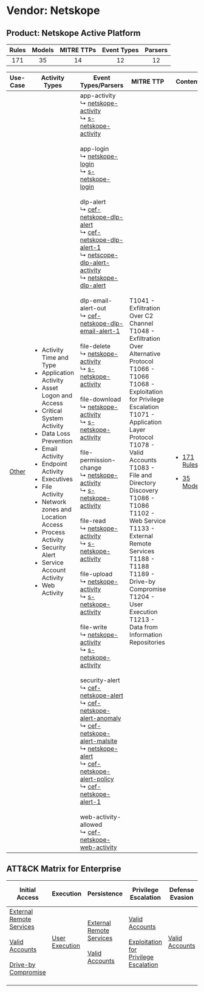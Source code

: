 Vendor: Netskope
================
Product: Netskope Active Platform
---------------------------------
| Rules | Models | MITRE TTPs | Event Types | Parsers |
|:-----:|:------:|:----------:|:-----------:|:-------:|
|  171  |   35   |     14     |     12      |   12    |

|                Use-Case                | Activity Types                                                                                                                                                                                                                                                                                                                                                                                                | Event Types/Parsers                                                                                                                                                                                                                                                                                                                                                                                                                                                                                                                                                                                                                                                                                                                                                                                                                                                                                                                                                                                                                                                                                                                                                                                                                                                                                                                                                                                                                                                                                                                                                                                                                                                                                                                                                                                                                                                                                                                                                                                                                                                                                                                                                                                                                                                                                                                                                                                                                                                               | MITRE TTP                                                                                                                                                                                                                                                                                                                                                                                                                                                                | Content                                                                                                               |
|:--------------------------------------:| ------------------------------------------------------------------------------------------------------------------------------------------------------------------------------------------------------------------------------------------------------------------------------------------------------------------------------------------------------------------------------------------------------------- | --------------------------------------------------------------------------------------------------------------------------------------------------------------------------------------------------------------------------------------------------------------------------------------------------------------------------------------------------------------------------------------------------------------------------------------------------------------------------------------------------------------------------------------------------------------------------------------------------------------------------------------------------------------------------------------------------------------------------------------------------------------------------------------------------------------------------------------------------------------------------------------------------------------------------------------------------------------------------------------------------------------------------------------------------------------------------------------------------------------------------------------------------------------------------------------------------------------------------------------------------------------------------------------------------------------------------------------------------------------------------------------------------------------------------------------------------------------------------------------------------------------------------------------------------------------------------------------------------------------------------------------------------------------------------------------------------------------------------------------------------------------------------------------------------------------------------------------------------------------------------------------------------------------------------------------------------------------------------------------------------------------------------------------------------------------------------------------------------------------------------------------------------------------------------------------------------------------------------------------------------------------------------------------------------------------------------------------------------------------------------------------------------------------------------------------------------------------------------------- | ------------------------------------------------------------------------------------------------------------------------------------------------------------------------------------------------------------------------------------------------------------------------------------------------------------------------------------------------------------------------------------------------------------------------------------------------------------------------ | --------------------------------------------------------------------------------------------------------------------- |
| [Other](../../../UseCases/uc_other.md) | <ul><li>Activity Time  and Type</li><li>Application Activity</li><li>Asset Logon and Access</li><li>Critical System Activity</li><li>Data Loss Prevention</li><li>Email Activity</li><li>Endpoint Activity</li><li>Executives</li><li>File Activity</li><li>Network zones and Location Access</li><li>Process Activity</li><li>Security Alert</li><li>Service Account Activity</li><li>Web Activity</li></ul> |  app-activity<br> ↳ [netskope-activity](Parsers/parserContent_netskope-activity.md)<br> ↳ [s-netskope-activity](Parsers/parserContent_s-netskope-activity.md)<br><br> app-login<br> ↳ [netskope-login](Parsers/parserContent_netskope-login.md)<br> ↳ [s-netskope-login](Parsers/parserContent_s-netskope-login.md)<br><br> dlp-alert<br> ↳ [cef-netskope-dlp-alert](Parsers/parserContent_cef-netskope-dlp-alert.md)<br> ↳ [cef-netskope-dlp-alert-1](Parsers/parserContent_cef-netskope-dlp-alert-1.md)<br> ↳ [netscope-dlp-alert-activity](Parsers/parserContent_netscope-dlp-alert-activity.md)<br> ↳ [netskope-dlp-alert](Parsers/parserContent_netskope-dlp-alert.md)<br><br> dlp-email-alert-out<br> ↳ [cef-netskope-dlp-email-alert-1](Parsers/parserContent_cef-netskope-dlp-email-alert-1.md)<br><br> file-delete<br> ↳ [netskope-activity](Parsers/parserContent_netskope-activity.md)<br> ↳ [s-netskope-activity](Parsers/parserContent_s-netskope-activity.md)<br><br> file-download<br> ↳ [netskope-activity](Parsers/parserContent_netskope-activity.md)<br> ↳ [s-netskope-activity](Parsers/parserContent_s-netskope-activity.md)<br><br> file-permission-change<br> ↳ [netskope-activity](Parsers/parserContent_netskope-activity.md)<br> ↳ [s-netskope-activity](Parsers/parserContent_s-netskope-activity.md)<br><br> file-read<br> ↳ [netskope-activity](Parsers/parserContent_netskope-activity.md)<br> ↳ [s-netskope-activity](Parsers/parserContent_s-netskope-activity.md)<br><br> file-upload<br> ↳ [netskope-activity](Parsers/parserContent_netskope-activity.md)<br> ↳ [s-netskope-activity](Parsers/parserContent_s-netskope-activity.md)<br><br> file-write<br> ↳ [netskope-activity](Parsers/parserContent_netskope-activity.md)<br> ↳ [s-netskope-activity](Parsers/parserContent_s-netskope-activity.md)<br><br> security-alert<br> ↳ [cef-netskope-alert](Parsers/parserContent_cef-netskope-alert.md)<br> ↳ [cef-netskope-alert-anomaly](Parsers/parserContent_cef-netskope-alert-anomaly.md)<br> ↳ [cef-netskope-alert-malsite](Parsers/parserContent_cef-netskope-alert-malsite.md)<br> ↳ [netskope-alert](Parsers/parserContent_netskope-alert.md)<br> ↳ [cef-netskope-alert-policy](Parsers/parserContent_cef-netskope-alert-policy.md)<br> ↳ [cef-netskope-alert-1](Parsers/parserContent_cef-netskope-alert-1.md)<br><br> web-activity-allowed<br> ↳ [cef-netskope-web-activity](Parsers/parserContent_cef-netskope-web-activity.md)<br> | T1041 - Exfiltration Over C2 Channel<br>T1048 - Exfiltration Over Alternative Protocol<br>T1066 - T1066<br>T1068 - Exploitation for Privilege Escalation<br>T1071 - Application Layer Protocol<br>T1078 - Valid Accounts<br>T1083 - File and Directory Discovery<br>T1086 - T1086<br>T1102 - Web Service<br>T1133 - External Remote Services<br>T1188 - T1188<br>T1189 - Drive-by Compromise<br>T1204 - User Execution<br>T1213 - Data from Information Repositories<br> | [<ul><li>171 Rules</li></ul><ul><li>35 Models</li></ul>](Rules_Models/r_m_netskope_netskope_active_platform_Other.md) |

ATT&CK Matrix for Enterprise
----------------------------
| Initial Access                                                                                                                                                                                                           | Execution                                                           | Persistence                                                                                                                                      | Privilege Escalation                                                                                                                                          | Defense Evasion                                                     | Credential Access | Discovery                                                                         | Lateral Movement | Collection                                                                              | Command and Control                                                                                                                             | Exfiltration                                                                                                                                                                 | Impact |
| ------------------------------------------------------------------------------------------------------------------------------------------------------------------------------------------------------------------------ | ------------------------------------------------------------------- | ------------------------------------------------------------------------------------------------------------------------------------------------ | ------------------------------------------------------------------------------------------------------------------------------------------------------------- | ------------------------------------------------------------------- | ----------------- | --------------------------------------------------------------------------------- | ---------------- | --------------------------------------------------------------------------------------- | ----------------------------------------------------------------------------------------------------------------------------------------------- | ---------------------------------------------------------------------------------------------------------------------------------------------------------------------------- | ------ |
| [External Remote Services](https://attack.mitre.org/techniques/T1133)<br><br>[Valid Accounts](https://attack.mitre.org/techniques/T1078)<br><br>[Drive-by Compromise](https://attack.mitre.org/techniques/T1189)<br><br> | [User Execution](https://attack.mitre.org/techniques/T1204)<br><br> | [External Remote Services](https://attack.mitre.org/techniques/T1133)<br><br>[Valid Accounts](https://attack.mitre.org/techniques/T1078)<br><br> | [Valid Accounts](https://attack.mitre.org/techniques/T1078)<br><br>[Exploitation for Privilege Escalation](https://attack.mitre.org/techniques/T1068)<br><br> | [Valid Accounts](https://attack.mitre.org/techniques/T1078)<br><br> |                   | [File and Directory Discovery](https://attack.mitre.org/techniques/T1083)<br><br> |                  | [Data from Information Repositories](https://attack.mitre.org/techniques/T1213)<br><br> | [Web Service](https://attack.mitre.org/techniques/T1102)<br><br>[Application Layer Protocol](https://attack.mitre.org/techniques/T1071)<br><br> | [Exfiltration Over Alternative Protocol](https://attack.mitre.org/techniques/T1048)<br><br>[Exfiltration Over C2 Channel](https://attack.mitre.org/techniques/T1041)<br><br> |        |